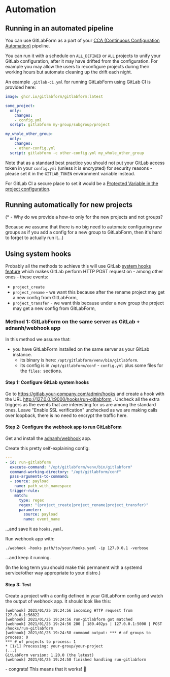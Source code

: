 # Automation

## Running in an automated pipeline

You can use GitLabForm as a part of your [CCA (Continuous Configuration Automation)](https://en.wikipedia.org/wiki/Continuous_configuration_automation) pipeline.

You can run it with a schedule on `ALL_DEFINED` or `ALL` projects to unify your GitLab configuration, after it may have drifted
from the configuration. For example you may allow the users to reconfigure projects during their working hours
but automate cleaning up the drift each night.

An example `.gitlab-ci.yml` for running GitLabForm using GitLab CI is provided here:
```yaml
image: ghcr.io/gitlabform/gitlabform:latest

some_project:
  only:
    changes:
    - config.yml
  script: gitlabform my-group/subgroup/project

my_whole_other_group:
  only:
    changes:
    - other-config.yml
  script: gitlabform -c other-config.yml my_whole_other_group
```

Note that as a standard best practice you should not put your GitLab access token in your `config.yml` (unless it is
encrypted) for security reasons - please set it in the `GITLAB_TOKEN` environment variable instead.

For GitLab CI a secure place to set it would be a [Protected Variable in the project configuration](https://docs.gitlab.com/ee/ci/variables/#protected-cicd-variables).

## Running automatically for new projects

(* - Why do we provide a how-to only for the new projects and not groups?

Because we assume that there is no big need to automate configuring new groups as if you add a config for a new group
to GitLabForm, then it's hard to forget to actually run it...)

## Using system hooks

Probably all the methods to achieve this will use GitLab [system hooks feature](https://docs.gitlab.com/ee/administration/system_hooks.html)
which makes GitLab perform HTTP POST request on - among other ones - these events:

* `project_create`
* `project_rename` - we want this because after the rename project may get a new config from GitLabForm,
* `project_transfer` - we want this because under a new group the project may get a new config from GitLabForm,

### Method 1: GitLabForm on the same server as GitLab + adnanh/webhook app

In this method we assume that:

* you have GitLabForm installed on the same server as your GitLab instance.
    * its binary is here: `/opt/gitlabform/venv/bin/gitlabform`.
    * its config is in `/opt/gitlabform/conf` - `config.yml` plus some files for the `files:` sections.


#### Step 1: Configure GitLab system hooks

Go to https://gitlab.your-company.com/admin/hooks and create a hook with the URL http://127.0.0.1:9000/hooks/run-gitlabform .
Uncheck all the extra triggers as the events that are interesting for us are among the standard ones.
Leave "Enable SSL verification" unchecked as we are making calls over loopback, there is no need to encrypt the traffic
here.

#### Step 2: Configure the webhook app to run GitLabForm

Get and install the [adnanh/webhook](https://github.com/adnanh/webhook) app.

Create this pretty self-explaining config:

```yaml
---
- id: run-gitlabform
  execute-command: "/opt/gitlabform/venv/bin/gitlabform"
  command-working-directory: "/opt/gitlabform/conf"
  pass-arguments-to-command:
  - source: payload
    name: path_with_namespace
  trigger-rule:
    match:
      type: regex
      regex: "(project_create|project_rename|project_transfer)"
      parameter:
        source: payload
        name: event_name
```

...and save it as `hooks.yaml`.

Run webhook app with:

```shell
./webhook -hooks path/to/your/hooks.yaml -ip 127.0.0.1 -verbose
```

...and keep it running.

(In the long term you should make this permanent with a systemd service/other way appropriate to your distro.)

#### Step 3: Test

Create a project with a config defined in your GitLabForm config and watch the output of webhook app.
It should look like this:

```
[webhook] 2021/01/25 19:24:56 incoming HTTP request from 127.0.0.1:56822
[webhook] 2021/01/25 19:24:56 run-gitlabform got matched
[webhook] 2021/01/25 19:24:56 200 | 180.402µs | 127.0.0.1:5000 | POST /hooks/run-gitlabform
[webhook] 2021/01/25 19:24:58 command output: *** # of groups to process: 0
*** # of projects to process: 1
* [1/1] Processing: your-group/your-project
(...)
GitLabForm version: 1.20.0 (the latest)
[webhook] 2021/01/25 19:24:58 finished handling run-gitlabform
```

\- congrats! This means that it works! 🎉
